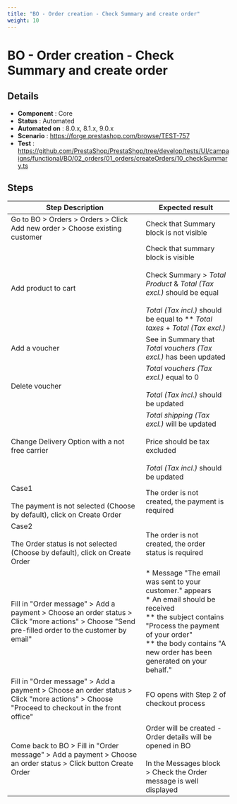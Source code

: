 ```yaml
---
title: "BO - Order creation - Check Summary and create order"
weight: 10
---
```


# BO - Order creation - Check Summary and create order
## Details
* **Component** : Core
* **Status** : Automated
* **Automated on** : 8.0.x, 8.1.x, 9.0.x
* **Scenario** : https://forge.prestashop.com/browse/TEST-757
* **Test** : https://github.com/PrestaShop/PrestaShop/tree/develop/tests/UI/campaigns/functional/BO/02_orders/01_orders/createOrders/10_checkSummary.ts

## Steps
| Step Description | Expected result |
| ----- | ----- |
| Go to BO > Orders > Orders > Click Add new order > Choose existing customer | Check that Summary block is not visible |
| Add product to cart | Check that summary block is visible<br><br>Check Summary > *Total Product* & *Total (Tax excl.)* should be equal<br><br>*Total (Tax incl.)* should be equal to ** *Total taxes* + *Total (Tax excl.)* |
| Add a voucher | See in Summary that *Total vouchers (Tax excl.)* has been updated |
| Delete voucher | *Total vouchers (Tax excl.)* equal to 0<br><br>*Total (Tax incl.)* should be updated |
| Change Delivery Option with a not free carrier | *Total shipping (Tax excl.)* will be updated<br><br>Price should be tax excluded<br><br>*Total (Tax incl.)* should be updated |
| Case1<br><br>The payment is not selected (Choose by default), click on Create Order | The order is not created, the payment is required |
| Case2<br><br>The Order status is not selected (Choose by default), click on Create Order | The order is not created, the order status is required |
| Fill in "Order message" > Add a payment > Choose an order status > Click "more actions" > Choose "Send pre-filled order to the customer by email" | * Message "The email was sent to your customer." appears<br> * An email should be received<br> ** the subject contains "Process the payment of your order"<br> ** the body contains "A new order has been generated on your behalf." |
| Fill in "Order message" > Add a payment > Choose an order status > Click "more actions" > Choose "Proceed to checkout in the front office" | FO opens with Step 2 of checkout process |
| Come back to BO > Fill in "Order message" > Add a payment > Choose an order status > Click button Create Order | Order will be created - Order details will be opened in BO<br><br>In the Messages block > Check the Order message is well displayed |
